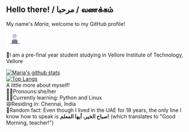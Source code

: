 ## Hello there! / مرحبا / வணக்கம்     
My name's *Maria*, welcome to my GitHub profile!      

<img src= "https://github.com/rxnnae/rxnnae/blob/main/gifs%2C%20icons/shot09.gif" width="48">

📍I am a pre-final year student studying in Vellore Institute of Technology, Vellore  

[![Maria's github stats](https://github-readme-stats.vercel.app/api?username=rxnnae&show_icons=true&theme=tokyonight)](https://github.com/rxnnae/github-readme-stats)   
[![Top Langs](https://github-readme-stats.vercel.app/api/top-langs/?username=rxnnae&show_icons=true&theme=tokyonight)](https://github.com/rxnnae/github-readme-stats)       
A little more about myself!       
💁‍♀️Pronouns:she/her   
👩‍💻Currently learning: Python and Linux   
😄Residing in: Chennai, India    
💭Random fact: Even though I lived in the UAE for 18 years, the only line I know how to speak is **صباح الخير، أيها المعلم!** (which translates to "Good Morning, teacher!")

